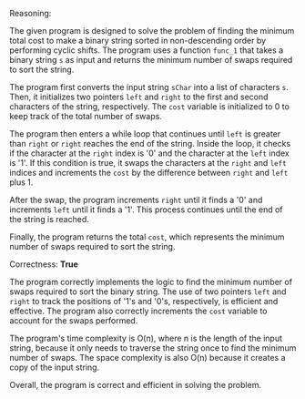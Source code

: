 Reasoning:

The given program is designed to solve the problem of finding the minimum total cost to make a binary string sorted in non-descending order by performing cyclic shifts. The program uses a function `func_1` that takes a binary string `s` as input and returns the minimum number of swaps required to sort the string.

The program first converts the input string `sChar` into a list of characters `s`. Then, it initializes two pointers `left` and `right` to the first and second characters of the string, respectively. The `cost` variable is initialized to 0 to keep track of the total number of swaps.

The program then enters a while loop that continues until `left` is greater than `right` or `right` reaches the end of the string. Inside the loop, it checks if the character at the `right` index is '0' and the character at the `left` index is '1'. If this condition is true, it swaps the characters at the `right` and `left` indices and increments the `cost` by the difference between `right` and `left` plus 1.

After the swap, the program increments `right` until it finds a '0' and increments `left` until it finds a '1'. This process continues until the end of the string is reached.

Finally, the program returns the total `cost`, which represents the minimum number of swaps required to sort the string.

Correctness: **True**

The program correctly implements the logic to find the minimum number of swaps required to sort the binary string. The use of two pointers `left` and `right` to track the positions of '1's and '0's, respectively, is efficient and effective. The program also correctly increments the `cost` variable to account for the swaps performed.

The program's time complexity is O(n), where n is the length of the input string, because it only needs to traverse the string once to find the minimum number of swaps. The space complexity is also O(n) because it creates a copy of the input string.

Overall, the program is correct and efficient in solving the problem.